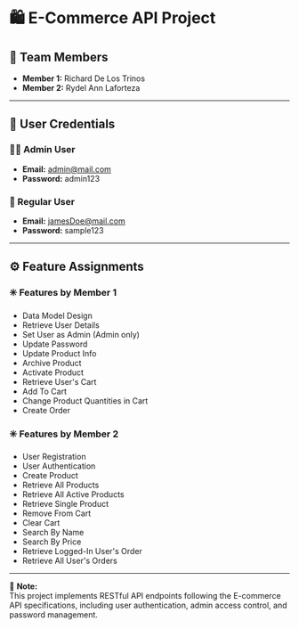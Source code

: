 # 🛍️ E-Commerce API Project

## 👥 Team Members
- **Member 1:** Richard De Los Trinos  
- **Member 2:** Rydel Ann Laforteza  

---

## 🔑 User Credentials

### 🧑‍💼 Admin User
- **Email:** admin@mail.com  
- **Password:** admin123  

### 👤 Regular User
- **Email:** jamesDoe@mail.com  
- **Password:** sample123  

---

## ⚙️ Feature Assignments

### ✳️ Features by Member 1
- Data Model Design  
- Retrieve User Details  
- Set User as Admin (Admin only)  
- Update Password  
- Update Product Info
- Archive Product
- Activate Product
- Retrieve User's Cart
- Add To Cart
- Change Product Quantities in Cart
- Create Order

### ✳️ Features by Member 2
- User Registration  
- User Authentication
- Create Product
- Retrieve All Products
- Retrieve All Active Products
- Retrieve Single Product
- Remove From Cart
- Clear Cart
- Search By Name
- Search By Price
- Retrieve Logged-In User's Order
- Retrieve All User's Orders


---

📘 **Note:**  
This project implements RESTful API endpoints following the E-commerce API specifications, including user authentication, admin access control, and password management.
